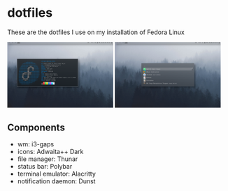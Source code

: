 # dotfiles
These are the dotfiles I use on my installation of Fedora Linux

<p float="left">
    <img src="./screenshots/neofetch.png" width="48%"/>
    <img src="./screenshots/rofi.png" width="48%"/>
</p>

## Components
- wm: i3-gaps
- icons: Adwaita++ Dark
- file manager: Thunar
- status bar: Polybar
- terminal emulator: Alacritty
- notification daemon: Dunst

